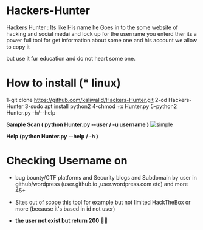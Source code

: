 # Hackers-Hunter
Hackers Hunter : Its like His name he Goes in to the some website of hacking and social medai and lock up for the username you enterd ther
its a power full tool for get information about some one and his account
we allow to copy it 

but use it fur education and do not heart some one.
# How to install (* linux)
1-git clone https://github.com/kaliwalid/Hackers-Hunter.git
2-cd Hackers-Hunter
3-sudo apt install python2
4-chmod +x Hunter.py
5-python2 Hunter.py -h/--help


**Sample Scan ( python Hunter.py --user / -u  username )**
![simple](https://github.com/kaliwalid/Hackers-Hunter/blob/main/Hacker-Hunter.png) 

**Help (python Hunter.py --help / -h )**



# Checking Username on
* bug bounty/CTF platforms and Security blogs and Subdomain by user in github/wordpress (user.github.io ,user.wordpress.com etc) and more 45+
* Sites out of scope this tool for example but not limited HackTheBox or more (because it's based in id not user)


* **the user not exist but return 200** :thinking::monocle_face:
